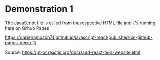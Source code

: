 # Demonstration 1

The JavaScript file is called from the respective HTML file and it's running here on Github Pages

https://danielramosbh74.github.io/javascript-react-published-on-github-pages-demo-1/

Source:
https://pt-br.reactjs.org/docs/add-react-to-a-website.html

